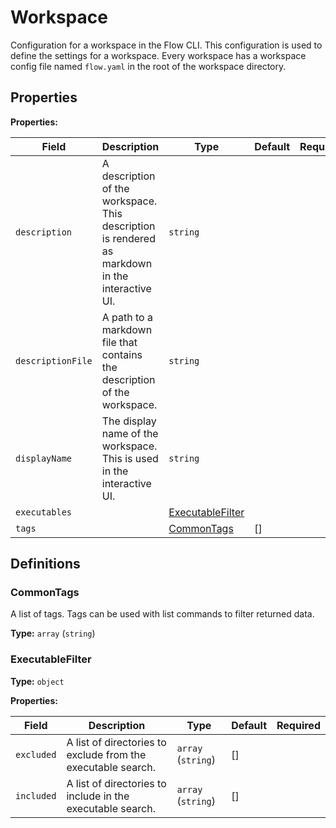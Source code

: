 [comment]: # (Documentation autogenerated by docsgen. Do not edit directly.)

# Workspace

Configuration for a workspace in the Flow CLI.
This configuration is used to define the settings for a workspace.
Every workspace has a workspace config file named `flow.yaml` in the root of the workspace directory.


## Properties


**Properties:**

| Field | Description | Type | Default | Required |
| ----- | ----------- | ---- | ------- | :--------: |
| `description` | A description of the workspace. This description is rendered as markdown in the interactive UI. | `string` |  |  |
| `descriptionFile` | A path to a markdown file that contains the description of the workspace. | `string` |  |  |
| `displayName` | The display name of the workspace. This is used in the interactive UI. | `string` |  |  |
| `executables` |  | [ExecutableFilter](#ExecutableFilter) | <no value> |  |
| `tags` |  | [CommonTags](#CommonTags) | [] |  |


## Definitions

### CommonTags

A list of tags.
Tags can be used with list commands to filter returned data.


**Type:** `array` (`string`)




### ExecutableFilter



**Type:** `object`



**Properties:**

| Field | Description | Type | Default | Required |
| ----- | ----------- | ---- | ------- | :--------: |
| `excluded` | A list of directories to exclude from the executable search. | `array` (`string`) | [] |  |
| `included` | A list of directories to include in the executable search. | `array` (`string`) | [] |  |


